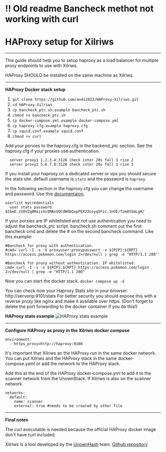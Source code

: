 # !! Old readme Bancheck methot not working with curl

# HAProxy setup for Xilriws
--------------------------------------------------
This guide should help you to setup haproxy as a load balancer for multiple proxy endpoints to use with Xilriws.

HAProxy SHOULD be installed on the same machine as Xilriws.

--------------------------------------------------
**HAProxy Docker stack setup**

 1. `git clone https://github.com/andi2022/HAProxy-Xilriws.git`
 2. `cd HAProxy-Xilriws`
 3.  `cp bancheck_ptc.sh.example bancheck_ptc.sh`
 4. `chmod +x bancheck_ptc.sh`
 5. `cp docker-compose.yml.example docker-compose.yml`
 6. `cp haproxy.cfg.example haproxy.cfg`
 7. `cp squid.conf.example squid.conf`
 8. `chmod +x curl`

Add your porxies to the haproxy.cfg in the backend_ptc section. See the haproxy.cfg if your proxies use authentication.
```
  server proxy1 1.2.3.4:3128 check inter 20s fall 3 rise 2
  server proxy2 5.6.7.8:3128 check inter 20s fall 3 rise 2
```
If you install your haproxy on a dedicated server or vps you should secure the stats site.
default username is `stats` and the password is `haproxy`.

In the following section in the haproxy.cfg you can change the username and password.
Use this [documentaion](https://www.haproxy.com/documentation/haproxy-configuration-tutorials/authentication/basic-authentication/).
```
userlist mycredentials
  user stats password $5$eD.zS8VZq0MaisXv$MAnVQCdWObOxpPEX2Jozyq5Fzc.3nOE/Tzm0SSmLgH/
```

If your porxies are IP whitelisted and not use authentication you need to adjust the bancheck_ptc script. bancheck.sh
comment out the first bancheck cmd and delete the # on the second bancheck command.
Like this example:
```
#Bancheck for proxy with authentication.
#cmd=`curl -I -s -U proxyuser:proxypasswort -x ${RIP}:${RPT} https://access.pokemon.com/login 2>/dev/null | grep -e "HTTP/1.1 200"`

#Bancheck for proxy without authentication. IP whitelisted.
cmd=`curl -I -s -x ${RIP}:${RPT} https://access.pokemon.com/login 2>/dev/null | grep -e "HTTP/1.1 200"`
```
Now you can start the docker stack.
`docker compose up -d`

You can check now your Haproxy Stats site in your browser.
http://serverip:9101/stats
For better security you should expose this with a reverse proxy like nginx and make it available over https. (Don't forget to delete the port forwarding to the docker container if you do this!)

**HAProxy stats example**
![HAProxy stats example](https://raw.githubusercontent.com/andi2022/HAProxy-Xilriws/main/images/haproxy-stats-example.png)

--------------------------------------------------
**Configure HAProxy as proxy in the Xilriws docker compose**
```
environment:
  - https_proxy=http://haproxy:9100
```
It's important that Xilriws an the HAProxy run in the same docker network.
You can put Xilriws and the HAProxy stack in the same docker-compose.yaml or add the network to the HAProxy stack.

Add this at the end of the HAProxy docker-compose.yml to add it to the scanner network from the UnownStack. If Xilriws is also on the scanner network.
```
networks:
  default:
    name: scanner
    external: true #needs to be created by other file
```

--------------------------------------------------
**Final notes**

The curl executable is needed because the official HAProxy docker image don't have curl included.

Xilriws is a tool developed by the [UnownHash](https://github.com/UnownHash) team.
[Github repository](https://github.com/UnownHash/Xilriws-Public)

